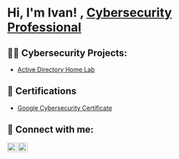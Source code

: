 <h1>Hi, I'm Ivan! , <a href="https://www.linkedin.com/in/visr92/">Cybersecurity Professional</a>

<h2>👨‍💻 Cybersecurity Projects:</h2>

- [Active Directory Home Lab](https://github.com/visr92/LABURL)


<h2>🏅 Certifications</h2>
  
- [Google Cybersecurity Certificate](https://www.credly.com/badges/266d9fe5-4ec8-4456-a45f-46cb65b96b4f/public_url)



<h2> 🤳 Connect with me:</h2>

[<img align="left" alt="JoshMadakor | LinkedIn" width="22px" src="https://cdn.jsdelivr.net/npm/simple-icons@v3/icons/linkedin.svg" />][linkedin]
[<img align="left" alt="JoshMadakor | Instagram" width="22px" src="https://cdn.jsdelivr.net/npm/simple-icons@v3/icons/instagram.svg" />][instagram]

[instagram]: https://www.instagram.com/ivanserrano.realestate/
[linkedin]: https://linkedin.com/in/visr92/
